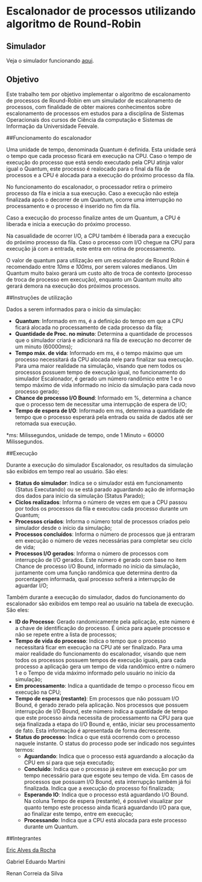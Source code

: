 # Escalonador de processos utilizando algoritmo de Round-Robin
## Simulador
Veja o simulador funcionando [aqui](http://ericalves.github.io/escalonador-robin-round).


## Objetivo
Este trabalho tem por objetivo implementar o algoritmo de escalonamento de processos de Round-Robin em um simulador de escalonamento de processos, com finalidade de obter maiores conhecimentos sobre escalonamento de processos em estudos para a disciplina de Sistemas Operacionais dos cursos de Ciência da computação e Sistemas de Informação da Universidade Feevale.


##Funcionamento do escalonador

Uma unidade de tempo, denominada Quantum é definida. Esta unidade será o tempo que cada processo ficará em execução na CPU. Caso o tempo de execução do processo que está sendo executado pela CPU atinja valor igual o Quantum, este processo é realocado para o final da fila de processos e a CPU é alocada para a execução do próximo processo da fila.

No funcionamento do escalonador, o processador retira o primeiro processo da fila e inicia a sua execução. Caso a execução não esteja finalizada após o decorrer de um Quantum, ocorre uma interrupção no processamento e o processo é inserido no fim da fila.

Caso a execução do processo finalize antes de um Quantum, a CPU é liberada e inicia a execução do próximo processo.

Na casualidade de ocorrer I/O, a CPU também é liberada para a execução do próximo processo da fila. Caso o processo com I/O chegue na CPU para execução já com a entrada, este entra em rotina de processamento.

O valor de quantum para utilização em um escalonador de Round Robin é recomendado entre *10ms* e *100ms*, por serem valores medianos. Um Quantum muito baixo gerará um custo alto de troca de contexto (processo de troca de processo em execução), enquanto um Quantum muito alto gerará demora na execução dos próximos processos.


##Instruções de utilização

Dados a serem informados para o início da simulação:
* **Quantum**: Informado em ms, é a definição do tempo em que a CPU ficará alocada no processamento de cada processo da fila;
* **Quantidade de Proc. no minuto**: Determina a quantidade de processos que o simulador criará e adicionará na fila de execução no decorrer de um minuto (60000ms);
* **Tempo máx. de vida**: Informado em ms, é o tempo máximo que um processo necessitará da CPU alocada nele para finalizar sua execução. Para uma maior realidade na simulação, visando que nem todos os processos possuem tempo de execução igual, no funcionamento do simulador Escalonador, é gerado um número randômico entre 1 e o tempo máximo de vida informado no início da simulação para cada novo processo gerado;
* **Chance de processo I/O Bound**: Informado em %, determina a chance que o processo tem de necessitar uma interrupção de espera de I/O;
* **Tempo de espera de I/O**: Informado em ms, determina a quantidade de tempo que o processo esperará pela entrada ou saída de dados até ser retomada sua execução.

*ms: Milissegundos, unidade de tempo, onde 1 Minuto = 60000 Milissegundos.


##Execução

Durante a execução do simulador Escalonador, os resultados da simulação são exibidos em tempo real ao usuário. São eles:

* **Status do simulador**: Indica se o simulador está em funcionamento (Status Executando) ou se está parado aguardando ação de informação dos dados para início da simulação (Status Parado);
* **Ciclos realizados**: Informa o número de vezes em que a CPU passou por todos os processos da fila e executou cada processo durante um Quantum;
* **Processos criados**: Informa o número total de processos criados pelo simulador desde o início da simulação;
* **Processos concluídos**: Informa o número de processos que já entraram em execução o número de vezes necessárias para completar seu ciclo de vida;
* **Processos I/O gerados**: Informa o número de processos com interrupção de I/O gerados. Este número é gerado com base no item Chance de processo I/O Bound, informado no início da simulação, juntamente com uma função randômica que determina dentro da porcentagem informada, qual processo sofrerá a interrupção de aguardar I/O;

Também durante a execução do simulador, dados do funcionamento do escalonador são exibidos em tempo real ao usuário na tabela de execução. São eles:

* **ID do Processo**: Gerado randomicamente pela aplicação, este número é a chave de identificação do processo. É única para aquele processo e não se repete entre a lista de processos;
* **Tempo de vida do processo**: Indica o tempo que o processo necessitará ficar em execução na CPU até ser finalizado. Para uma maior realidade do funcionamento do escalonador, visando que nem todos os processos possuem tempos de execução iguais, para cada processo a aplicação gera um tempo de vida randômico entre o número 1 e o Tempo de vida máximo informado pelo usuário no início da simulação;
* **Em processamento**: Indica a quantidade de tempo o processo ficou em execução na CPU;
* **Tempo de espera (restante)**: Em processos que não possuam I/O Bound, é gerado zerado pela aplicação. Nos processos que possuem interrupção de I/O Bound, este número indica a quantidade de tempo que este processo ainda necessita de processamento na CPU para que seja finalizada a etapa do I/O Bound e, então, iniciar seu processamento de fato. Esta informação é apresentada de forma decrescente.
* **Status do processo**: Indica o que está ocorrendo com o processo naquele instante. O status do processo pode ser indicado nos seguintes termos:
    * **Aguardando**: Indica que o processo está aguardando a alocação da CPU em sí para que seja executado;
    * **Concluído**: Indica que o processo já esteve em execução por um tempo necessário para que esgote seu tempo de vida. Em casos de processos que possuam I/O Bound, esta interrupção também já foi finalizada. Indica que a execução do processo foi finalizada;
    * **Esperando IO**: Indica que o processo está aguardando I/O Bound. Na coluna Tempo de espera (restante), é possível visualizar por quanto tempo este processo ainda ficará aguardando I/O para que, ao finalizar este tempo, entre em execução;
    * **Processando**: Indica que a CPU está alocada para este processo durante um Quantum.


##Integrantes

[Eric Alves da Rocha](https://github.com/ericalves)

Gabriel Eduardo Martini

Renan Correia da Silva